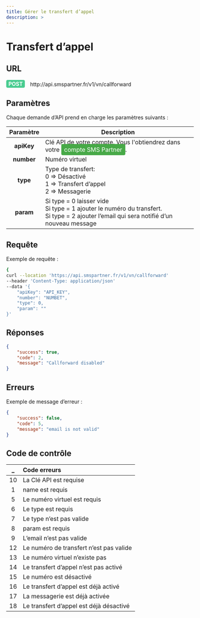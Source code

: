 ```yaml
---
title: Gérer le transfert d’appel
description: >
---
```

# Transfert d’appel


## URL

<div>
  <div style="background-color: #49CC90; color: white;  display: inline-block; padding: 2px 6px; font-weight: bold; border-radius: 4px;">POST</div> 
  <span style=" display: inline-block; vertical-align: middle; margin-left: 10px;"> http://api.smspartner.fr/v1/vn/callforward</span>
</div>




## Paramètres

Chaque demande d’API prend en charge les paramètres suivants :
           
| Paramètre       | Description |
|:-----------------:|-------------| 
| **apiKey**      | Clé API de votre compte. Vous l'obtiendrez dans votre <a href="https://my.smspartner.fr/connexion" style="background-color: #47a947; color: white; padding: 5px 8px; text-decoration: none; border-radius: 4px;">compte SMS Partner</a>. |
| **number**      |Numéro virtuel |
| **type**      |Type de transfert: <br> 0 => Désactivé <br> 1 => Transfert d’appel <br> 2 => Messagerie|
| **param**      |Si type = 0 laisser vide <br> Si type = 1 ajouter le numéro du transfert. <br> Si type = 2 ajouter l’email qui sera notifié d’un nouveau message |




## Requête
Exemple de requête :

``` bash
{
curl --location 'https://api.smspartner.fr/v1/vn/callforward' 
--header 'Content-Type: application/json' 
--data '{
    "apiKey": "API_KEY",
    "number": "NUMBET",
    "type": 0, 
    "param": ""
}'
```
## Réponses
``` json
{
    "success": true,
    "code": 2,
    "message": "Callforward disabled"
}
```



## Erreurs
Exemple de message d’erreur :

``` json
{
    "success": false,
    "code": 5,
    "message": "email is not valid"
}
```


## Code de contrôle

| _  | Code erreurs |
| :---------------: |:---------------|
| 10   | La Clé API est requise |
| 1    | name est requis |
| 5    | Le numéro virtuel est requis |
| 6    | Le type est requis |
| 7    | Le type n’est pas valide |
| 8    | param est requis |
| 9    | L’email n’est pas valide |
| 12   | Le numéro de transfert n’est pas valide |
| 13   | Le numéro virtuel n’existe pas |
| 14   | Le transfert d’appel n’est pas activé |
| 15   | Le numéro est désactivé |
| 16   | Le transfert d’appel est déjà activé |
| 17   | La messagerie est déjà activée |
| 18   | Le transfert d’appel est déjà désactivé |

<br>

